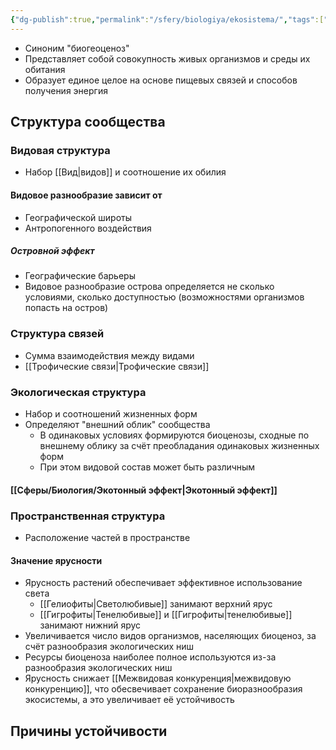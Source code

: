 ```yaml
---
{"dg-publish":true,"permalink":"/sfery/biologiya/ekosistema/","tags":["Экология"]}
---
```


- Синоним "биогеоценоз"
- Представляет собой совокупность живых организмов и среды их обитания 
- Образует единое целое на основе пищевых связей и способов получения энергия 
## Структура сообщества 
### Видовая структура 
- Набор [[Вид\|видов]] и соотношение их обилия 
#### Видовое разнообразие зависит от 
- Географической широты 
- Антропогенного воздействия 
##### Островной эффект 
- Географические барьеры 
- Видовое разнообразие острова определяется не сколько условиями, сколько доступностью (возможностями организмов попасть на остров)
### Структура связей 
- Сумма взаимодействия между видами
- [[Трофические связи\|Трофические связи]]
### Экологическая структура 
- Набор и соотношений жизненных форм 
- Определяют "внешний облик" сообщества 
	- В одинаковых условиях формируются биоценозы, сходные по внешнему облику за счёт преобладания одинаковых жизненных форм 
	- При этом видовой состав может быть различным 
#### [[Сферы/Биология/Экотонный эффект\|Экотонный эффект]]
### Пространственная структура 
- Расположение частей в пространстве 
#### Значение ярусности 
- Ярусность растений обеспечивает эффективное использование света 
	- [[Гелиофиты\|Светолюбивые]] занимают верхний ярус
	- [[Гигрофиты\|Тенелюбивые]] и [[Гигрофиты\|тенелюбивые]] занимают нижний ярус 
- Увеличивается число видов организмов, населяющих биоценоз, за счёт разнообразия экологических ниш 
- Ресурсы биоценоза наиболее полное используются из-за разнообразия экологических ниш 
- Ярусность снижает [[Межвидовая конкуренция\|межвидовую конкуренцию]], что обесвечивает сохранение биоразнообразия экосистемы, а это увеличивает её устойчивость 
## Причины устойчивости